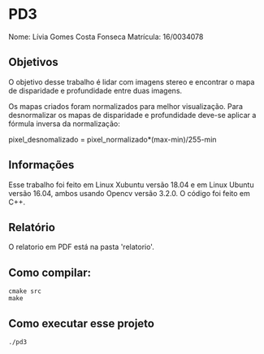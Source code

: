 # PD3

Nome: Lívia Gomes Costa Fonseca
Matrícula: 16/0034078

## Objetivos

O objetivo desse trabalho é lidar com imagens stereo e encontrar o mapa de disparidade e profundidade entre duas imagens.

Os mapas criados foram normalizados para melhor visualização. Para desnormalizar os mapas de disparidade e profundidade deve-se aplicar a fórmula inversa da normalização:


pixel_desnomalizado = pixel_normalizado*(max-min)/255-min


## Informações

Esse trabalho foi feito em Linux Xubuntu versão 18.04 e em Linux Ubuntu versão 16.04, ambos usando Opencv versão 3.2.0. 
O código foi feito em C++.

## Relatório

O relatorio em PDF está na pasta 'relatorio'.

## Como compilar:

```
cmake src
make
```

## Como executar esse projeto

```
./pd3
```
